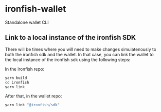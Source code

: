 # ironfish-wallet

Standalone wallet CLI

## Link to a local instance of the ironfish SDK 

There will be times where you will need to make changes simulatenously to both the ironfish sdk and the wallet. In that case, you can link the wallet to the local instance of the ironfish sdk using the following steps: 

In the Ironfish repo: 
```bash
yarn build 
cd ironfish
yarn link
```

After that, in the wallet repo: 
```bash
yarn link "@ironfish/sdk"
```
